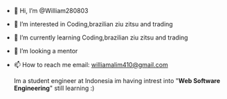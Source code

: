 - 👋 Hi, I’m @William280803
- 👀 I’m interested in  Coding,brazilian ziu zitsu and trading
- 🌱 I’m currently learning Coding,brazilian ziu zitsu and trading
- 💞️ I’m looking a mentor
- 📫 How to reach me email: williamalim410@gmail.com

  Im a student engineer at Indonesia im having intrest into "**Web Software Engineering**" still learning :)

<!---
William280803/William280803 is a ✨ special ✨ repository because its `README.md` (this file) appears on your GitHub profile.
You can click the Preview link to take a look at your changes.
--->
